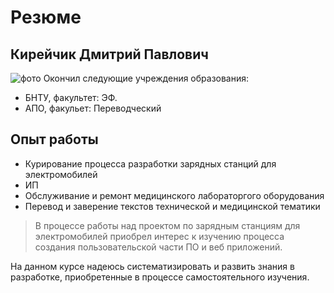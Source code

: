 # Резюме
## Кирейчик Дмитрий Павлович
![фото](https://i.yapx.ru/P3EBBs.jpg)
Окончил следующие учреждения образования:
- БНТУ, факультет: ЭФ.
- АПО, факульет: Переводческий
## Опыт работы
- Курирование процесса разработки зарядных станций для электромобилей
- ИП
- Обслуживание и ремонт медицинского лабораторгого оборудования
- Перевод и заверение текстов технической и медицинской тематики

> В процессе работы над проектом по зарядным станциям
> для электромобилей приобрел интерес к изучению процесса создания 
> пользовательской части ПО и веб приложений.

На данном курсе надеюсь систематизировать и развить знания в разработке, приобретенные в процессе самостоятельного изучения.
